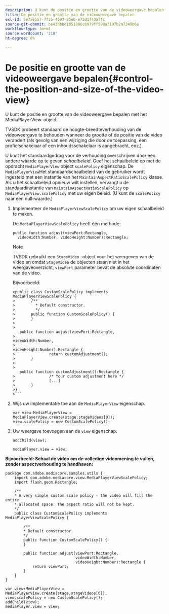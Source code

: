 ```yaml
---
description: U kunt de positie en grootte van de videoweergave bepalen met het MediaPlayerView-object.
title: De positie en grootte van de videoweergave bepalen
exl-id: 5e7ae557-7f2b-4697-85eb-e72d1f43a7fc
source-git-commit: be43bbbd1051886c8979ff590a3197b2a7249b6a
workflow-type: tm+mt
source-wordcount: '218'
ht-degree: 0%

---
```


# De positie en grootte van de videoweergave bepalen{#control-the-position-and-size-of-the-video-view}

U kunt de positie en grootte van de videoweergave bepalen met het MediaPlayerView-object.

TVSDK probeert standaard de hoogte-breedteverhouding van de videoweergave te behouden wanneer de grootte of de positie van de video verandert (als gevolg van een wijziging die door de toepassing, een profielschakelaar of een inhoudsschakelaar is aangebracht, enz.).

U kunt het standaardgedrag voor de verhouding overschrijven door een andere waarde op te geven *schaalbeleid*. Geef het schaalbeleid op met de opdracht `MediaPlayerView` object `scalePolicy` eigenschap. De `MediaPlayerView`Het standaardschaalbeleid van de gebruiker wordt ingesteld met een instantie van het `MaintainAspectRatioScalePolicy` klasse. Als u het schaalbeleid opnieuw wilt instellen, vervangt u de standaardinstantie van `MaintainAspectRatioScalePolicy` op `MediaPlayerView.scalePolicy` met uw eigen beleid. (U kunt de `scalePolicy` naar een null-waarde.)

1. Implementeer de `MediaPlayerViewScalePolicy` om uw eigen schaalbeleid te maken.

   De `MediaPlayerViewScalePolicy` heeft één methode:

   ```
   public function adjust(viewPort:Rectangle, 
     videoWidth:Number, videoHeight:Number):Rectangle;
   ```

   >[!NOTE]
   >
   >TVSDK gebruikt een `StageVideo` -object voor het weergeven van de video en omdat `StageVideo` de objecten staan niet in het weergaveoverzicht, `viewPort` parameter bevat de absolute coördinaten van de video.
   >
   >
   >Bijvoorbeeld:
   >
   >
   ```
   >public class CustomScalePolicy implements MediaPlayerViewScalePolicy { 
   >       /** 
   >         * Default constructor. 
   >         */ 
   >       public function CustomScalePolicy() { 
   >       } 
   > 
   >    
      public function adjust(viewPort:Rectangle,  
   >                                                     videoWidth:Number,  
   >                                                     videoHeight:Number):Rectangle { 
   >               return customAdjustment(); 
   >       } 
   > 
   >    
      public function customAdjustment():Rectangle { 
   >               /* Your custom adjustment here */ 
   >               [...] 
   >       } 
   >}
   >```

1. Wijs uw implementatie toe aan de `MediaPlayerView` eigenschap.

   ```
   var view:MediaPlayerView = MediaPlayerView.create(stage.stageVideos[0]); 
   view.scalePolicy = new CustomScalePolicy();
   ```

1. Uw weergave toevoegen aan de `view` eigenschap.

   ```
   addChild(view); 
   
   mediaPlayer.view = view;
   ```

<!--<a id="example_7B08ECCDA17B4DD191FC672BD1F4C850"></a>-->

**Bijvoorbeeld: Schaal de video om de volledige videomening te vullen, zonder aspectverhouding te handhaven:**

```
package com.adobe.mediacore.samples.utils { 
    import com.adobe.mediacore.view.MediaPlayerViewScalePolicy; 
    import flash.geom.Rectangle; 
 
    /** 
    * A very simple custom scale policy - the video will fill the entire 
    * allocated space. The aspect ratio will not be kept. 
    */ 
    public class CustomScalePolicy implements MediaPlayerViewScalePolicy { 
 
        /** 
        * Default constructor. 
        */ 
        public function CustomScalePolicy() { 
        } 
 
        public function adjust(viewPort:Rectangle, 
                               videoWidth:Number,  
                               videoHeight:Number):Rectangle { 
            return viewPort; 
        } 
    } 
} 
 
var view:MediaPlayerView = MediaPlayerView.create(stage.stageVideos[0]); 
view.scalePolicy = new CustomScalePolicy(); 
addChild(view); 
mediaPlayer.view = view;
```
